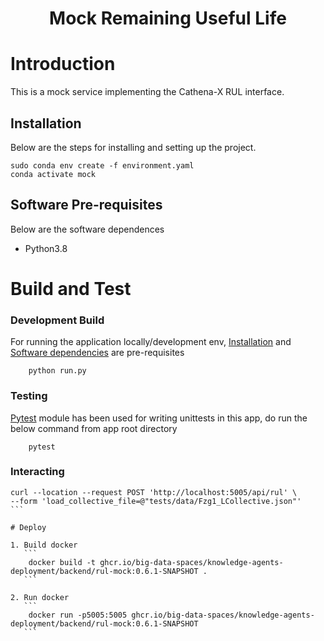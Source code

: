 <h1 align="center">Mock Remaining Useful Life</h1>

# Introduction 
This is a mock service implementing the Cathena-X RUL interface.

## Installation
Below are the steps for installing and setting up the project.

```
sudo conda env create -f environment.yaml
conda activate mock
```

## Software Pre-requisites
Below are the software dependences

- Python3.8

# Build and Test

### Development Build
For running the application locally/development env, [Installation](#installation) and [Software dependencies](#software-pre-requisites) are pre-requisites

```
    python run.py
```

### Testing
[Pytest](https://docs.pytest.org/en/6.2.x/contents.html) module has been used for writing unittests in this app, do run the below command from app root directory
```
    pytest
```

### Interacting

````
curl --location --request POST 'http://localhost:5005/api/rul' \
--form 'load_collective_file=@"tests/data/Fzg1_LCollective.json"'
```

# Deploy 

1. Build docker
   ```
    docker build -t ghcr.io/big-data-spaces/knowledge-agents-deployment/backend/rul-mock:0.6.1-SNAPSHOT .
   ```

2. Run docker
   ```
    docker run -p5005:5005 ghcr.io/big-data-spaces/knowledge-agents-deployment/backend/rul-mock:0.6.1-SNAPSHOT
   ```
